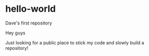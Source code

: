 # hello-world
Dave's first repository

Hey guys

Just looking for a public place to stick my code and slowly build a repository! 

